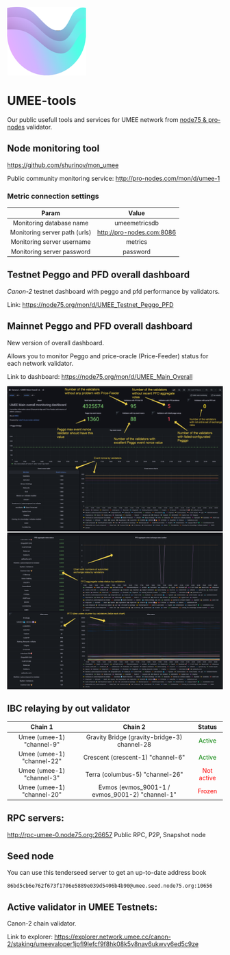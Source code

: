 ![UMEE_logo](https://github.com/the-node75/umee-tools/raw/main/umee-xsmall-logo%20.png)
# UMEE-tools
Our public usefull tools and services for UMEE network from [node75 & pro-nodes](https://www.mintscan.io/umee/validators/umeevaloper1vn5ysf7u9dssn2pm6h8agmqerxc5mq79p3e9ny) validator.

## Node monitoring tool

https://github.com/shurinov/mon_umee

Public community monitoring service: 
http://pro-nodes.com/mon/d/umee-1
### Metric connection settings
|Param | Value |
| :-:  | :-:|
Monitoring database name | umeemetricsdb
Monitoring server path (urls) | http://pro-nodes.com:8086
Monitoring server username | metrics
Monitoring server password | password

## Testnet Peggo and PFD overall dashboard

*Canon-2* testnet dashboard with peggo and pfd performance by validators.

Link: https://node75.org/mon/d/UMEE_Testnet_Peggo_PFD

## Mainnet Peggo and PFD overall dashboard

New version of overall dashboard. 

Allows you to monitor Peggo and price-oracle (Price-Feeder) status for each network validator.

Link to dashboard: https://node75.org/mon/d/UMEE_Main_Overall

![Mainnet Overall Dashboard screenshort 0](https://github.com/the-node75/umee-tools/raw/main/Umee_Mainnet_Overall_Dashboard_v1_0.png "Mainnet Overall dashboard screenshort 0")
![Mainnet Overall Dashboard screenshort 1](https://github.com/the-node75/umee-tools/raw/main/Umee_Mainnet_Overall_Dashboard_v1_1.png "Mainnet Overall dashboard screenshort 1")

## IBC relaying by out validator

|Chain 1 | Chain 2 | Status |
| :-:  | :-:|  :-:|
Umee (umee-1) "channel-9" | Gravity Bridge (gravity-bridge-3) channel-28 | <font color='green'>Active</font>
Umee (umee-1) "channel-22" | Crescent (crescent-1) "channel-6" | <font color='green'>Active</font>
Umee (umee-1) "channel-3" | Terra (columbus-5) "channel-26" | <font color='red'>Not active</font>
Umee (umee-1) "channel-20" | Evmos (evmos_9001-1 / evmos_9001-2) "channel-1" | <font color='red'>Frozen</font>


## RPC servers:
http://rpc-umee-0.node75.org:26657
Public RPC, P2P, Snapshot node 

## Seed node 
You can use this tenderseed server to get an up-to-date address book
```
86bd5cb6e762f673f1706e5889e039d5406b4b90@umee.seed.node75.org:10656
```

## Active validator in UMEE Testnets:

Canon-2 chain validator.

Link to explorer: https://explorer.network.umee.cc/canon-2/staking/umeevaloper1jpfl9lefcf9f8hk08k5v8nav6ukwvy6ed5c9ze
